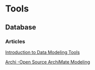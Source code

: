 # Tools

## Database

### Articles

[Introduction to Data Modeling Tools](https://onix-systems.com/blog/introduction-to-data-modeling-tools)

[Archi -Open Source ArchiMate Modeling](https://www.archimatetool.com/)
